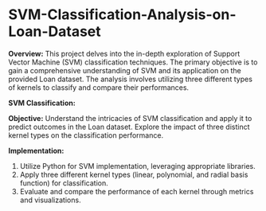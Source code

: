 # SVM-Classification-Analysis-on-Loan-Dataset

**Overview:**
This project delves into the in-depth exploration of Support Vector Machine (SVM) classification techniques. The primary objective is to gain a comprehensive understanding of SVM and its application on the provided Loan dataset. The analysis involves utilizing three different types of kernels to classify and compare their performances.

**SVM Classification:**

**Objective:**
Understand the intricacies of SVM classification and apply it to predict outcomes in the Loan dataset. Explore the impact of three distinct kernel types on the classification performance.

**Implementation:**

1. Utilize Python for SVM implementation, leveraging appropriate libraries.
2. Apply three different kernel types (linear, polynomial, and radial basis function) for classification.
3. Evaluate and compare the performance of each kernel through metrics and visualizations.
